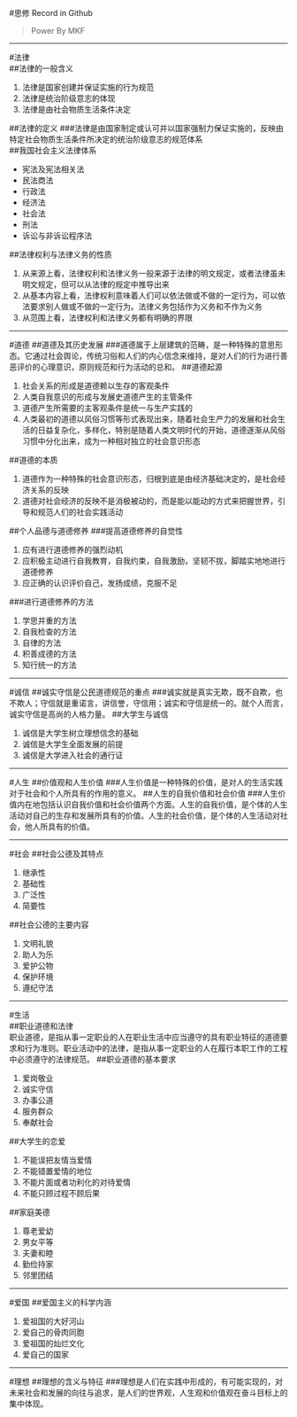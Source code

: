 #思修 Record in Github
>Power By MKF

***
#法律  
##法律的一般含义  
1. 法律是国家创建并保证实施的行为规范
2. 法律是统治阶级意志的体现  
3. 法律是由社会物质生活条件决定  

##法律的定义
###法律是由国家制定或认可并以国家强制力保证实施的，反映由特定社会物质生活条件所决定的统治阶级意志的规范体系  
##我国社会主义法律体系
* 宪法及宪法相关法  
* 民法商法  
* 行政法  
* 经济法  
* 社会法  
* 刑法  
* 诉讼与非诉讼程序法  

##法律权利与法律义务的性质
1. 从来源上看，法律权利和法律义务一般来源于法律的明文规定，或者法律虽未明文规定，但可以从法律的规定中推导出来
2. 从基本内容上看，法律权利意味着人们可以依法做或不做的一定行为，可以依法要求别人做或不做的一定行为。法律义务包括作为义务和不作为义务
3. 从范围上看，法律权利和法律义务都有明确的界限
***
#道德
##道德及其历史发展
###道德属于上层建筑的范畴，是一种特殊的意思形态。它通过社会舆论，传统习俗和人们的内心信念来维持，是对人们的行为进行善恶评价的心理意识，原则规范和行为活动的总和。
##道德起源
1. 社会关系的形成是道德赖以生存的客观条件
2. 人类自我意识的形成与发展史道德产生的主管条件
3. 道德产生所需要的主客观条件是统一与生产实践的
4. 人类最初的道德以风俗习惯等形式表现出来，随着社会生产力的发展和社会生活的日益复杂化，多样化，特别是随着人类文明时代的开始，道德逐渐从风俗习惯中分化出来，成为一种相对独立的社会意识形态

##道德的本质
1. 道德作为一种特殊的社会意识形态，归根到底是由经济基础决定的，是社会经济关系的反映
2. 道德对社会经济的反映不是消极被动的，而是能以能动的方式来把握世界，引导和规范人们的社会实践活动

##个人品德与道德修养
###提高道德修养的自觉性
1. 应有进行道德修养的强烈动机
2. 应积极主动进行自我教育，自我约束，自我激励，坚韧不拔，脚踏实地地进行道德修养
3. 应正确的认识评价自己，发扬成绩，克服不足

###进行道德修养的方法
1. 学思并重的方法
2. 自我检查的方法
3. 自律的方法
4. 积善成德的方法
5. 知行统一的方法

***
#诚信
##诚实守信是公民道德规范的重点
###诚实就是真实无欺，既不自欺，也不欺人；守信就是重诺言，讲信誉，守信用；诚实和守信是统一的。就个人而言，诚实守信是高尚的人格力量。
##大学生与诚信
1. 诚信是大学生树立理想信念的基础
2. 诚信是大学生全面发展的前提
3. 诚信是大学进入社会的通行证
***
#人生
##价值观和人生价值
###人生价值是一种特殊的价值，是对人的生活实践对于社会和个人所具有的作用的意义。
##人生的自我价值和社会价值
###人生价值内在地包括认识自我价值和社会价值两个方面。人生的自我价值，是个体的人生活动对自己的生存和发展所具有的价值。人生的社会价值，是个体的人生活动对社会，他人所具有的价值。
***
#社会
##社会公德及其特点
1. 继承性
2. 基础性
3. 广泛性
4. 简要性

##社会公德的主要内容
1. 文明礼貌
2. 助人为乐
3. 爱护公物
4. 保护环境
5. 遵纪守法

***
#生活  
##职业道德和法律  
职业道德，是指从事一定职业的人在职业生活中应当遵守的具有职业特征的道德要求和行为准则。职业活动中的法律，是指从事一定职业的人在履行本职工作的工程中必须遵守的法律规范。
##职业道德的基本要求
1. 爱岗敬业
2. 诚实守信
3. 办事公道
4. 服务群众
5. 奉献社会

##大学生的恋爱
1. 不能误把友情当爱情
2. 不能错置爱情的地位
3. 不能片面或者功利化的对待爱情
4. 不能只顾过程不顾后果

##家庭美德
1. 尊老爱幼
2. 男女平等
3. 夫妻和睦
4. 勤俭持家
5. 邻里团结
***
#爱国
##爱国主义的科学内涵
1. 爱祖国的大好河山
2. 爱自己的骨肉同胞
3. 爱祖国的灿烂文化
4. 爱自己的国家
***
#理想
##理想的含义与特征
###理想是人们在实践中形成的，有可能实现的，对未来社会和发展的向往与追求，是人们的世界观，人生观和价值观在奋斗目标上的集中体现。
